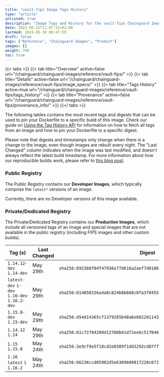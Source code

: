 ```yaml
---
title: "vault-fips Image Tags History"
type: "article"
unlisted: true
description: "Image Tags and History for the vault-fips Chainguard Image"
date: 2023-06-22T11:07:52+02:00
lastmod: 2024-05-30 00:47:59
draft: false
tags: ["Reference", "Chainguard Images", "Product"]
images: []
weight: 700
toc: true
---
```


{{< tabs >}}
{{< tab title="Overview" active=false url="/chainguard/chainguard-images/reference/vault-fips/" >}}
{{< tab title="Details" active=false url="/chainguard/chainguard-images/reference/vault-fips/image_specs/" >}}
{{< tab title="Tags History" active=true url="/chainguard/chainguard-images/reference/vault-fips/tags_history/" >}}
{{< tab title="Provenance" active=false url="/chainguard/chainguard-images/reference/vault-fips/provenance_info/" >}}
{{</ tabs >}}

The following tables contains the most recent tags and digests that can be used to pin your Dockerfile to a specific build of this image. Check our guide on [Using the Tag History API](/chainguard/chainguard-images/using-the-tag-history-api/) for information on how to fetch all tags from an image and how to pin your Dockerfile to a specific digest.

Please note that digests and timestamps only change when there is a change to the image, even though images are rebuilt every night. The "Last Changed" column indicates when the image was last modified, and doesn't always reflect the latest build timestamp. For more information about how our reproducible builds work, please refer to [this blog post](https://www.chainguard.dev/unchained/reproducing-chainguards-reproducible-image-builds).

### Public Registry
The Public Registry contains our **Developer Images**, which typically comprise the `latest*` versions of an image.

Currently, there are no Developer versions of this image available.

### Private/Dedicated Registry
The Private/Dedicated Registry contains our **Production Images**, which include all versioned tags of an image and special images that are not available in the public registry (including FIPS images and other custom builds).

| Tag (s)                                       | Last Changed | Digest                                                                    |
|-----------------------------------------------|--------------|---------------------------------------------------------------------------|
|  `1.14.12-dev` `1.14-dev`                     | May 29th     | `sha256:6923b8f84f47936e77d616a2aef7d0106d18cea0536a04e6540c95e5ca68fee5` |
|  `latest-dev` `1-dev` `1.16-dev` `1.16.2-dev` | May 29th     | `sha256:014050156a4a8c824b8b668c0fa3f04553332a0b0c00a0415a6d426f8547f40f` |
|  `1.15.8-dev` `1.15-dev`                      | May 29th     | `sha256:d54d14365cf1379285b48a6e602201143e729aa7da6c0c9deb59271cf44d6de0` |
|  `1.14.12` `1.14`                             | May 29th     | `sha256:61c72784209d12700b01d72ee6c5170461548a4bebc8a945c2a2d76bbea3b994` |
|  `1.15` `1.15.8`                              | May 24th     | `sha256:3e9cf9e5f18cd2e0389f1dd3292cd87ff5e6f4b1e68611b5fb9a41fe863a34d4` |
|  `1.16` `latest` `1` `1.16.2`                 | May 24th     | `sha256:66236ccd85982d5e6309609817220c672e62e4ca9cf79bc322f7fa5b4e11fa37` |


